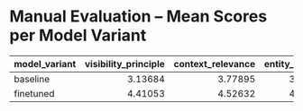 # Manual Evaluation – Mean Scores per Model Variant

| model_variant   |   visibility_principle |   context_relevance |   entity_naming |   informativeness |   redundancy_avoidance |   style_readability |   total |
|:----------------|-----------------------:|--------------------:|----------------:|------------------:|-----------------------:|--------------------:|--------:|
| baseline        |                3.13684 |             3.77895 |         3.65263 |           3.92632 |                3.68421 |             4.88421 | 3.34737 |
| finetuned       |                4.41053 |             4.52632 |         4.51579 |           4.45263 |                4.49474 |             4.96842 | 4.32632 |